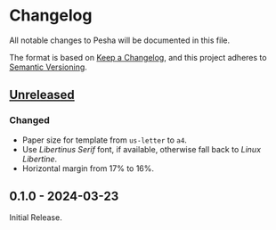 # Changelog

All notable changes to Pesha will be documented in this file.

The format is based on [Keep a Changelog](https://keepachangelog.com/en/1.1.0/),
and this project adheres to [Semantic Versioning](https://semver.org/spec/v2.0.0.html).

<!---
The changes should be grouped using the following categories (in order of precedence):
- Added: for new features.
- Changed: for changes in existing functionality.
- Fixed: for any bug fixes.
- Deprecated: for soon-to-be removed features.
- Removed: for now removed features.
-->

[unreleased]: https://github.com/talal/ilm/compare/v0.1.0...HEAD

## [Unreleased]

### Changed

- Paper size for template from `us-letter` to `a4`.
- Use _Libertinus Serif_ font, if available, otherwise fall back to _Linux Libertine_.
- Horizontal margin from 17% to 16%.

## 0.1.0 - 2024-03-23

Initial Release.
